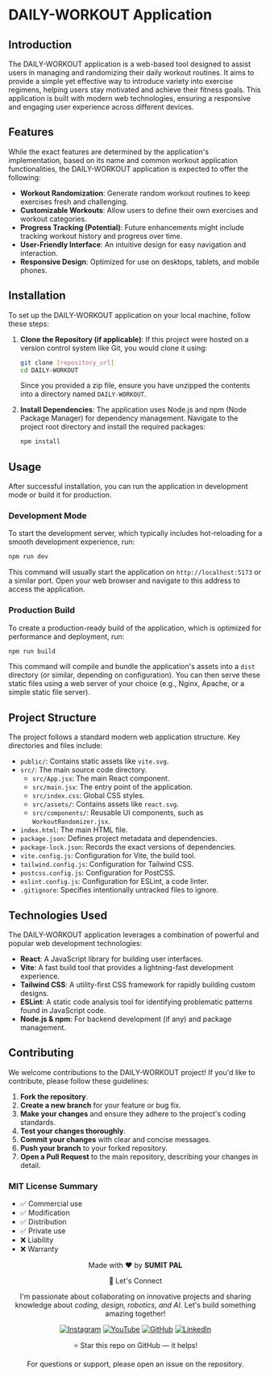# DAILY-WORKOUT Application

## Introduction

The DAILY-WORKOUT application is a web-based tool designed to assist users in managing and randomizing their daily workout routines. It aims to provide a simple yet effective way to introduce variety into exercise regimens, helping users stay motivated and achieve their fitness goals. This application is built with modern web technologies, ensuring a responsive and engaging user experience across different devices.

## Features

While the exact features are determined by the application's implementation, based on its name and common workout application functionalities, the DAILY-WORKOUT application is expected to offer the following:

*   **Workout Randomization**: Generate random workout routines to keep exercises fresh and challenging.
*   **Customizable Workouts**: Allow users to define their own exercises and workout categories.
*   **Progress Tracking (Potential)**: Future enhancements might include tracking workout history and progress over time.
*   **User-Friendly Interface**: An intuitive design for easy navigation and interaction.
*   **Responsive Design**: Optimized for use on desktops, tablets, and mobile phones.

## Installation

To set up the DAILY-WORKOUT application on your local machine, follow these steps:

1.  **Clone the Repository (if applicable)**: If this project were hosted on a version control system like Git, you would clone it using:
    ```bash
    git clone [repository_url]
    cd DAILY-WORKOUT
    ```
    Since you provided a zip file, ensure you have unzipped the contents into a directory named `DAILY-WORKOUT`.

2.  **Install Dependencies**: The application uses Node.js and npm (Node Package Manager) for dependency management. Navigate to the project root directory and install the required packages:
    ```bash
    npm install
    ```

## Usage

After successful installation, you can run the application in development mode or build it for production.

### Development Mode

To start the development server, which typically includes hot-reloading for a smooth development experience, run:

```bash
npm run dev
```

This command will usually start the application on `http://localhost:5173` or a similar port. Open your web browser and navigate to this address to access the application.

### Production Build

To create a production-ready build of the application, which is optimized for performance and deployment, run:

```bash
npm run build
```

This command will compile and bundle the application's assets into a `dist` directory (or similar, depending on configuration). You can then serve these static files using a web server of your choice (e.g., Nginx, Apache, or a simple static file server).

## Project Structure

The project follows a standard modern web application structure. Key directories and files include:

*   `public/`: Contains static assets like `vite.svg`.
*   `src/`: The main source code directory.
    *   `src/App.jsx`: The main React component.
    *   `src/main.jsx`: The entry point of the application.
    *   `src/index.css`: Global CSS styles.
    *   `src/assets/`: Contains assets like `react.svg`.
    *   `src/components/`: Reusable UI components, such as `WorkoutRandomizer.jsx`.
*   `index.html`: The main HTML file.
*   `package.json`: Defines project metadata and dependencies.
*   `package-lock.json`: Records the exact versions of dependencies.
*   `vite.config.js`: Configuration for Vite, the build tool.
*   `tailwind.config.js`: Configuration for Tailwind CSS.
*   `postcss.config.js`: Configuration for PostCSS.
*   `eslint.config.js`: Configuration for ESLint, a code linter.
*   `.gitignore`: Specifies intentionally untracked files to ignore.

## Technologies Used

The DAILY-WORKOUT application leverages a combination of powerful and popular web development technologies:

*   **React**: A JavaScript library for building user interfaces.
*   **Vite**: A fast build tool that provides a lightning-fast development experience.
*   **Tailwind CSS**: A utility-first CSS framework for rapidly building custom designs.
*   **ESLint**: A static code analysis tool for identifying problematic patterns found in JavaScript code.
*   **Node.js & npm**: For backend development (if any) and package management.

## Contributing

We welcome contributions to the DAILY-WORKOUT project! If you'd like to contribute, please follow these guidelines:

1.  **Fork the repository**.
2.  **Create a new branch** for your feature or bug fix.
3.  **Make your changes** and ensure they adhere to the project's coding standards.
4.  **Test your changes thoroughly**.
5.  **Commit your changes** with clear and concise messages.
6.  **Push your branch** to your forked repository.
7.  **Open a Pull Request** to the main repository, describing your changes in detail.

### MIT License Summary
- ✅ Commercial use
- ✅ Modification
- ✅ Distribution
- ✅ Private use
- ❌ Liability
- ❌ Warranty


<div align="center">
<p>Made with ❤️ by <strong>SUMIT PAL</strong></p>

🌟 Let's Connect

I'm passionate about collaborating on innovative projects and sharing knowledge about *coding, design, robotics, and AI*. Let's build something amazing together!  

[![Instagram](https://img.icons8.com/fluency/48/instagram-new.png)](https://www.instagram.com/sumittech_360)  [![YouTube](https://img.icons8.com/fluency/48/youtube-play.png)](https://youtube.com/channel/UCiPxbNaC7dloVut6Jc5xHIQ)  [![GitHub](https://img.icons8.com/fluency/48/github.png)](https://github.com/InnovativeSumit)  [![LinkedIn](https://img.icons8.com/fluency/48/linkedin.png)](https://www.linkedin.com/in/sumit-pal-40511a339) 

⭐ Star this repo on GitHub — it helps!

<p>For questions or support, please open an issue on the repository.</p>
</div>







